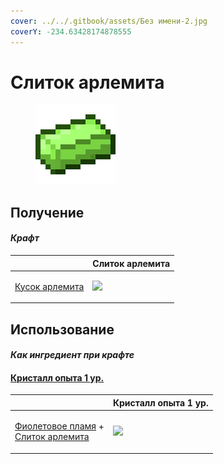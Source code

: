 ```yaml
---
cover: ../../.gitbook/assets/Без имени-2.jpg
coverY: -234.63428174878555
---
```


# Слиток арлемита

<figure><img src="../../.gitbook/assets/arlemite_ingot_128.png" alt=""><figcaption></figcaption></figure>

## Получение

#### _Крафт_

|                                                        |  Слиток арлемита                               |
| ------------------------------------------------------ | ---------------------------------------------- |
| <p><a href="arlemite_nugget.md">Кусок арлемита</a></p> | ![](../../.gitbook/assets/arlemite\_ingot.png) |

## Использование

#### _Как ингредиент при крафте_

#### [Кристалл опыта 1 ур.](xp_crystal_0.md)

|                                                                                                            |  Кристалл опыта 1 ур.                         |
| ---------------------------------------------------------------------------------------------------------- | --------------------------------------------- |
| <p><a href="purple_blaze.md">Фиолетовое пламя</a> +<br><a href="arlemite_ingot.md">Слиток арлемита</a></p> | ![](../../.gitbook/assets/xp\_crystal\_0.png) |

